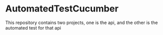 # AutomatedTestCucumber
This repository contains two projects, one is the api, and the other is the automated test for that api
